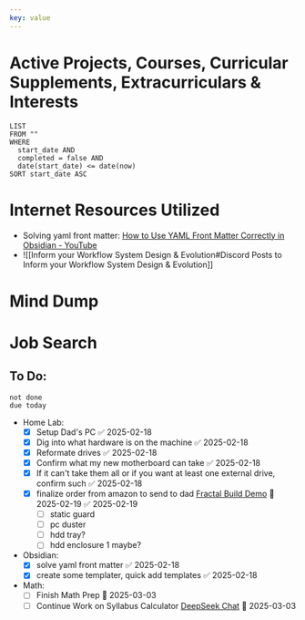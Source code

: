 ```yaml
---
key: value
---
```


# Active Projects, Courses, Curricular Supplements, Extracurriculars & Interests
```dataview
LIST
FROM ""
WHERE 
  start_date AND
  completed = false AND
  date(start_date) <= date(now)
SORT start_date ASC
```

# Internet Resources Utilized
- Solving yaml front matter: [How to Use YAML Front Matter Correctly in Obsidian - YouTube](https://www.youtube.com/watch?v=57I7UNNEVGg)
- ![[Inform your Workflow System Design & Evolution#Discord Posts to Inform your Workflow System Design & Evolution]]


# Mind Dump

# Job Search
## To Do:

```tasks
not done
due today
```

- Home Lab:
	- [x] Setup Dad's PC ✅ 2025-02-18
	- [x] Dig into what hardware is on the machine ✅ 2025-02-18
	- [x] Reformate drives ✅ 2025-02-18
	- [x] Confirm what my new motherboard can take ✅ 2025-02-18
	- [x] If it can't take them all or if you want at least one external drive, confirm such ✅ 2025-02-18
	- [x] finalize order from amazon to send to dad [Fractal Build Demo](https://www.youtube.com/watch?v=zDxhYwm7rhE) 📅 2025-02-19 ✅ 2025-02-19
		- [ ] static guard
		- [ ] pc duster
		- [ ] hdd tray?
		- [ ] hdd enclosure 1 maybe?
- Obsidian:
	- [x] solve yaml front matter ✅ 2025-02-18
	- [x] create some templater, quick add templates ✅ 2025-02-18
- Math:
	- [ ] Finish Math Prep 📅 2025-03-03
	- [ ] Continue Work on Syllabus Calculator [DeepSeek Chat](https://chat.deepseek.com/a/chat/s/8503aaec-efbd-4e1d-b24e-cef0a856dd47) 📅 2025-03-03
